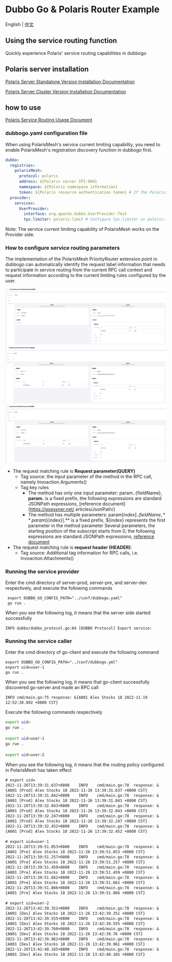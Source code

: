 # Dubbo Go & Polaris Router Example

English | [中文](./README-zh.md)

## Using the service routing function

Quickly experience Polaris' service routing capabilities in dubbogo

## Polaris server installation

[Polaris Server Standalone Version Installation Documentation](https://polarismesh.cn/docs/%E4%BD%BF%E7%94%A8%E6%8C%87%E5%8D%97/%E6%9C%8D%E5%8A%A1%E7%AB%AF%E5%AE%89%E8%A3%85/%E5%8D%95%E6%9C%BA%E7%89%88%E5%AE%89%E8%A3%85/)

[Polaris Server Cluster Version Installation Documentation](https://polarismesh.cn/docs/%E4%BD%BF%E7%94%A8%E6%8C%87%E5%8D%97/%E6%9C%8D%E5%8A%A1%E7%AB%AF%E5%AE%89%E8%A3%85/%E9%9B%86%E7%BE%A4%E7%89%88%E5%AE%89%E8%A3%85/)

## how to use

[Polaris Service Routing Usage Document](https://polarismesh.cn/docs/%E5%8C%97%E6%9E%81%E6%98%9F%E6%98%AF%E4%BB%80%E4%B9%88/%E5%8A%9F%E8%83%BD%E7%89%B9%E6%80%A7/%E6%B5%81%E9%87%8F%E7%AE%A1%E7%90%86/#%E5%8A%A8%E6%80%81%E8%B7%AF%E7%94%B1)

### dubbogo.yaml configuration file

When using PolarisMesh's service current limiting capability, you need to enable PolarisMesh's registration discovery function in dubbogo first.

````yaml
dubbo:
  registries:
    polarisMesh:
      protocol: polaris
      address: ${Polaris server IP}:8091
      namespace: ${Polaris namespace information}
      token: ${Polaris resource authentication token} # If the Polaris server has enabled authentication for the client, you need to configure this parameter
  provider:
    services:
      UserProvider:
        interface: org.apache.dubbo.UserProvider.Test
        tps.limiter: polaris-limit # Configure tps.limiter as polaris-limiter

````

Note: The service current limiting capability of PolarisMesh works on the Provider side.

### How to configure service routing parameters

The implementation of the PolarisMesh PriorityRouter extension point in dubbogo can automatically identify the request label information that needs to participate in service routing from the current RPC call context and request information according to the current limiting rules configured by the user.

![](./images/dubbogo-route-rule-prod.png)
![](./images/dubbogo-route-rule-pre.png)
![](./images/dubbogo-route-rule-dev.png)

- The request matching rule is **Request parameter(QUERY)**
  - Tag source: the input parameter of the method in the RPC call, namely Invoaction.Arguments()
  - Tag key rules
    - The method has only one input parameter: param.$.${fieldName}, **param.** is a fixed prefix, the following expressions are standard JSONPath expressions, [reference document](https://goessner.net/ articles/JsonPath/)
    - The method has multiple parameters: param[${index}].$.${fieldName}, **param[${index}].** is a fixed prefix, ${index} represents the first parameter in the method parameter Several parameters, the starting position of the subscript starts from 0; the following expressions are standard JSONPath expressions, [reference document](https://goessner.net/articles/JsonPath/)
- The request matching rule is **request header (HEADER)**:
  - Tag source: Additional tag information for RPC calls, i.e. Invoaction.Attachments()

### Running the service provider

Enter the cmd directory of server-prod, server-pre, and server-dev respectively, and execute the following commands

````
 export DUBBO_GO_CONFIG_PATH="../conf/dubbogo.yaml"
 go run .
````

When you see the following log, it means that the server side started successfully

````log
INFO dubbo/dubbo_protocol.go:84 [DUBBO Protocol] Export service:
````


### Running the service caller

Enter the cmd directory of go-client and execute the following command


````
export DUBBO_GO_CONFIG_PATH="../conf/dubbogo.yml"
export uid=user-1
go run .
````

When you see the following log, it means that go-client successfully discovered go-server and made an RPC call

````log
INFO cmd/main.go:75 response: &{A001 Alex Stocks 18 2022-11-19 12:52:38.092 +0800 CST}
````

Execute the following commands respectively

```bash
export uid=
go run .

export uid=user-1
go run .

export uid=user-2
````

When you see the following log, it means that the routing policy configured in PolarisMesh has taken effect

```log
# export uid=
2022-11-26T13:39:31.637+0800    INFO    cmd/main.go:78  response: &{A001 [Prod] Alex Stocks 18 2022-11-26 13:39:31.637 +0800 CST}
2022-11-26T13:39:31.842+0800    INFO    cmd/main.go:78  response: &{A001 [Prod] Alex Stocks 18 2022-11-26 13:39:31.841 +0800 CST}
2022-11-26T13:39:32.043+0800    INFO    cmd/main.go:78  response: &{A001 [Prod] Alex Stocks 18 2022-11-26 13:39:32.043 +0800 CST}
2022-11-26T13:39:32.247+0800    INFO    cmd/main.go:78  response: &{A001 [Prod] Alex Stocks 18 2022-11-26 13:39:32.247 +0800 CST}
2022-11-26T13:39:32.452+0800    INFO    cmd/main.go:78  response: &{A001 [Prod] Alex Stocks 18 2022-11-26 13:39:32.452 +0800 CST}

# export uid=user-1
2022-11-26T13:39:51.053+0800    INFO    cmd/main.go:78  response: &{A001 [Pre] Alex Stocks 18 2022-11-26 13:39:51.053 +0800 CST}
2022-11-26T13:39:51.257+0800    INFO    cmd/main.go:78  response: &{A001 [Pre] Alex Stocks 18 2022-11-26 13:39:51.257 +0800 CST}
2022-11-26T13:39:51.459+0800    INFO    cmd/main.go:78  response: &{A001 [Pre] Alex Stocks 18 2022-11-26 13:39:51.459 +0800 CST}
2022-11-26T13:39:51.662+0800    INFO    cmd/main.go:78  response: &{A001 [Pre] Alex Stocks 18 2022-11-26 13:39:51.662 +0800 CST}
2022-11-26T13:39:51.866+0800    INFO    cmd/main.go:78  response: &{A001 [Pre] Alex Stocks 18 2022-11-26 13:39:51.866 +0800 CST}

# export uid=user-2
2022-11-26T13:42:39.351+0800    INFO    cmd/main.go:78  response: &{A001 [Dev] Alex Stocks 18 2022-11-26 13:42:39.351 +0800 CST}
2022-11-26T13:42:39.555+0800    INFO    cmd/main.go:78  response: &{A001 [Dev] Alex Stocks 18 2022-11-26 13:42:39.555 +0800 CST}
2022-11-26T13:42:39.760+0800    INFO    cmd/main.go:78  response: &{A001 [Dev] Alex Stocks 18 2022-11-26 13:42:39.76 +0800 CST}
2022-11-26T13:42:39.962+0800    INFO    cmd/main.go:78  response: &{A001 [Dev] Alex Stocks 18 2022-11-26 13:42:39.961 +0800 CST}
2022-11-26T13:42:40.165+0800    INFO    cmd/main.go:78  response: &{A001 [Dev] Alex Stocks 18 2022-11-26 13:42:40.165 +0800 CST}
```
